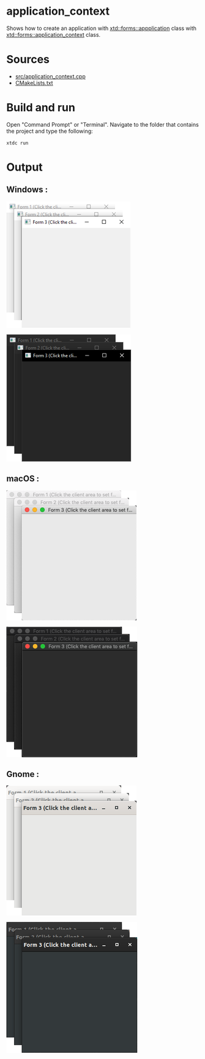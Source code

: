 # application_context

Shows how to create an application with  [xtd::forms::appplication](../../../../src/xtd.forms/include/xtd/forms/application.h) class with  [xtd::forms::application_context](../../../../src/xtd.forms/include/xtd/forms/application_context.h) class.

# Sources

* [src/application_context.cpp](src/application_context.cpp)
* [CMakeLists.txt](CMakeLists.txt)

# Build and run

Open "Command Prompt" or "Terminal". Navigate to the folder that contains the project and type the following:

```shell
xtdc run
```

# Output

## Windows :

![Screenshot](../../../../docs/pictures/examples/applications/application_context_w.png)

![Screenshot](../../../../docs/pictures/examples/applications/application_context_wd.png)

## macOS :

![Screenshot](../../../../docs/pictures/examples/applications/application_context_m.png)

![Screenshot](../../../../docs/pictures/examples/applications/application_context_md.png)

## Gnome :

![Screenshot](../../../../docs/pictures/examples/applications/application_context_g.png)

![Screenshot](../../../../docs/pictures/examples/applications/application_context_gd.png)
